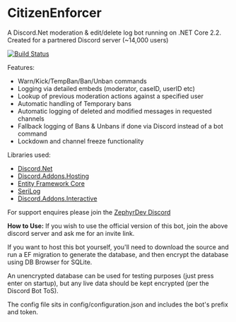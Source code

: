 # CitizenEnforcer
A Discord.Net moderation & edit/delete log bot running on .NET Core 2.2. Created for a partnered Discord server (~14,000 users)

[![Build Status](https://dev.azure.com/GithubHawxy/CitizenEnforcer/_apis/build/status/Hawxy.CitizenEnforcer)](https://dev.azure.com/GithubHawxy/CitizenEnforcer/_build/latest?definitionId=1)

Features: 

- Warn/Kick/TempBan/Ban/Unban commands
- Logging via detailed embeds (moderator, caseID, userID etc)
- Lookup of previous moderation actions against a specified user
- Automatic handling of Temporary bans
- Automatic logging of deleted and modified messages in requested channels
- Fallback logging of Bans & Unbans if done via Discord instead of a bot command
- Lockdown and channel freeze functionality

Libraries used:

- [Discord.Net](https://github.com/RogueException/Discord.Net)
- [Discord.Addons.Hosting](https://github.com/Hawxy/Discord.Addons.Hosting)
- [Entity Framework Core](https://docs.microsoft.com/en-us/ef/core/)
- [SeriLog](https://serilog.net/)
- [Discord.Addons.Interactive](https://github.com/foxbot/Discord.Addons.Interactive)

For support enquires please join the [ZephyrDev Discord](https://discord.gg/evXfQ9v)

**How to Use:**
If you wish to use the official version of this bot, join the above discord server and ask me for an invite link.

If you want to host this bot yourself, you'll need to download the source and run a EF migration to generate the database, and then encrypt the database using DB Browser for SQLite.

An unencrypted database can be used for testing purposes (just press enter on startup), but any live data should be kept encrypted (per the Discord Bot ToS).

The config file sits in config/configuration.json and includes the bot's prefix and token.
